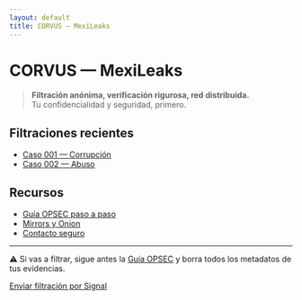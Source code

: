 ```yaml
---
layout: default
title: CORVUS — MexiLeaks
---
```


# CORVUS — MexiLeaks

> <i class="nf nf-md-shield_lock"></i> **Filtración anónima, verificación rigurosa, red distribuida.**  
> Tu confidencialidad y seguridad, primero.

<div class="cards">
  <div class="card">
    <h2><i class="nf nf-md-folder_search"></i> Filtraciones recientes</h2>
    <ul>
      <li><i class="nf nf-md-file_document"></i> <a href="./filtraciones/2025/caso-001.md">Caso 001 — Corrupción</a></li>
      <li><i class="nf nf-md-file_document"></i> <a href="./filtraciones/2025/caso-002.md">Caso 002 — Abuso</a></li>
    </ul>
  </div>
  <div class="card">
    <h2><i class="nf nf-md-tools"></i> Recursos</h2>
    <ul>
      <li><i class="nf nf-md-shield_lock"></i> <a href="./guia.md">Guía OPSEC paso a paso</a></li>
      <li><i class="nf nf-md-server_network"></i> <a href="./mirrors.md">Mirrors y Onion</a></li>
      <li><i class="nf nf-md-email_lock"></i> <a href="./contacto.md">Contacto seguro</a></li>
    </ul>
  </div>
</div>

---

<div class="alert">
  <i class="nf nf-md-alert"></i>
  ⚠️ Si vas a filtrar, sigue antes la <a href="./guia.md">Guía OPSEC</a> y borra todos los metadatos de tus evidencias.
</div>

<a class="cta" href="https://signal.me/#p/+1234567890" target="_blank"><i class="nf nf-md-message_text_lock"></i>Enviar filtración por Signal</a>